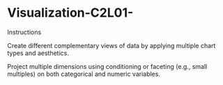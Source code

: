 # Visualization-C2L01-
Instructions

Create different complementary views of data by applying multiple chart types and aesthetics.

Project multiple dimensions using conditioning or faceting (e.g., small multiples) on both categorical and numeric variables.

